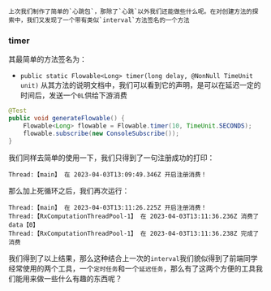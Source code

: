 	上次我们制作了简单的`心跳包`，那除了`心跳`以外我们还能做些什么呢。在对创建方法的探索中，我们又发现了一个带有类似`interval`方法签名的一个方法

### timer

其最简单的方法签名为：
- `public static Flowable<Long> timer(long delay, @NonNull TimeUnit unit)`
从其方法的说明文档中，我们可以看到它的声明，是可以在延迟一定的时间后，发送一个`0L`供给下游消费
``` java
@Test  
public void generateFlowable() {  
    Flowable<Long> flowable = Flowable.timer(10, TimeUnit.SECONDS);  
    flowable.subscribe(new ConsoleSubscribe());  
}
```

我们同样去简单的使用一下，我们只得到了一句注册成功的打印：
``` console
Thread:【main】 在 2023-04-03T13:09:49.346Z 开启注册消费！
```

那么加上死循环之后，我们再次运行：
``` console
Thread:【main】 在 2023-04-03T13:11:26.225Z 开启注册消费！
Thread:【RxComputationThreadPool-1】 在 2023-04-03T13:11:36.236Z 消费了 data【0】
Thread:【RxComputationThreadPool-1】 在 2023-04-03T13:11:36.238Z 完成了消费
```
我们得到了以上结果，那么这种结合上一次的`interval`我们貌似得到了前端同学经常使用的两个工具，一个`定时任务`和一个`延迟任务`，那么有了这两个方便的工具我们能用来做一些什么有趣的东西呢？